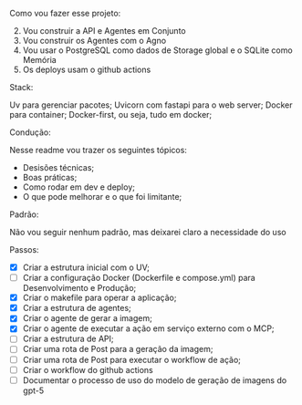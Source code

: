 Como vou fazer esse projeto:

2) Vou construir a API e Agentes em Conjunto
3) Vou construir os Agentes com o Agno
4) Vou usar o PostgreSQL como dados de Storage global e o SQLite como Memória
5) Os deploys usam o github actions

Stack:

Uv para gerenciar pacotes;
Uvicorn com fastapi para o web server;
Docker para container;
Docker-first, ou seja, tudo em docker;

Condução:

Nesse readme vou trazer os seguintes tópicos:
  - Desisões técnicas;
  - Boas práticas;
  - Como rodar em dev e deploy;
  - O que pode melhorar e o que foi limitante;

Padrão:

Não vou seguir nenhum padrão, mas deixarei claro a necessidade do uso

Passos:

- [X] Criar a estrutura inicial com o UV;
- [ ] Criar a configuração Docker (Dockerfile e compose.yml) para Desenvolvimento e Produção;
- [X] Criar o makefile para operar a aplicação;
- [X] Criar a estrutura de agentes;
- [X] Criar o agente de gerar a imagem;
- [X] Criar o agente de executar a ação em serviço externo com o MCP;
- [ ] Criar a estrutura de API;
- [ ] Criar uma rota de Post para a geração da imagem;
- [ ] Criar uma rota de Post para executar o workflow de ação;
- [ ] Criar o workflow do github actions
- [ ] Documentar o processo de uso do modelo de geração de imagens do gpt-5